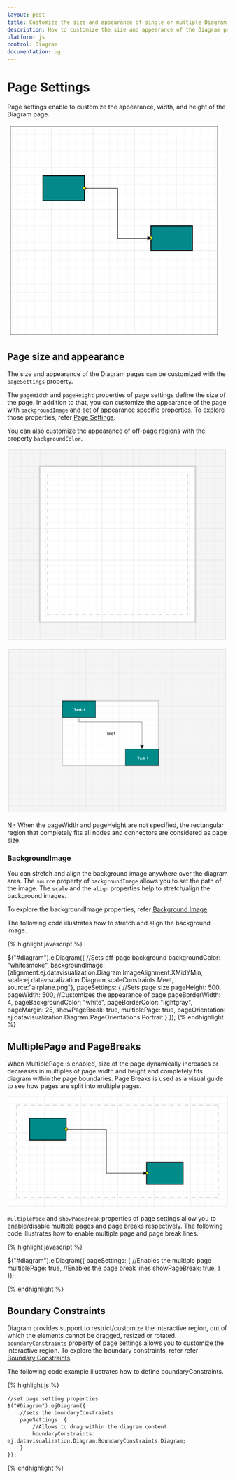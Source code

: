 ```yaml
---
layout: post
title: Customize the size and appearance of single or multiple Diagram pages
description: How to customize the size and appearance of the Diagram pages?
platform: js
control: Diagram
documentation: ug
---
```



# Page Settings 

Page settings enable to customize the appearance, width, and height of the Diagram page.

![](/js/Diagram/Page-Settings_images/Page-Settings_img1.png)

## Page size and appearance

The size and appearance of the Diagram pages can be customized with the `pageSettings` property. 

The `pageWidth` and `pageHeight` properties of page settings define the size of the page. In addition to that, you can customize the appearance of the page with `backgroundImage` and set of appearance specific properties.
To explore those properties, refer [Page Settings](/js/api/ejDiagram#members:pagesettings "Page Settings").

You can also customize the appearance of off-page regions with the property `backgroundColor`.

![](/js/Diagram/Page-Settings_images/Page-Settings_img2.png)

![](/js/Diagram/Page-Settings_images/Page-Settings_img3.png)

N> When the pageWidth and pageHeight are not specified, the rectangular region that completely fits all nodes and connectors are considered as page size.

### BackgroundImage

You can stretch and align the background image anywhere over the diagram area. 
The `source` property of `backgroundImage` allows you to set the path of the image. The `scale` and the `align` properties help to stretch/align the background images.
 
To explore the backgroundImage properties, refer [Background Image](/js/api/ejDiagram#members:backgroundimage "Background Image").


The following code illustrates how to stretch and align the background image.

{% highlight javascript %}

$("#diagram").ejDiagram({
	//Sets off-page background
	backgroundColor: "whitesmoke",
    backgroundImage: {alignment:ej.datavisualization.Diagram.ImageAlignment.XMidYMin, scale:ej.datavisualization.Diagram.scaleConstraints.Meet, source:"airplane.png"},
	pageSettings: {
		//Sets page size
		pageHeight: 500,
		pageWidth: 500,
		//Customizes the appearance of page
		pageBorderWidth: 4,
		pageBackgroundColor: "white",
		pageBorderColor: "lightgray",
		pageMargin: 25,
		showPageBreak: true,
		multiplePage: true,
		pageOrientation: ej.datavisualization.Diagram.PageOrientations.Portrait
	}
});
{% endhighlight %}

## MultiplePage and PageBreaks

When MultiplePage is enabled, size of the page dynamically increases or decreases in multiples of page width and height and completely fits diagram within the page boundaries. Page Breaks is used as a visual guide to see how pages are split into multiple pages.

![](/js/Diagram/Page-Settings_images/Page-Settings_img4.png)

`multiplePage` and `showPageBreak` properties of page settings allow you to enable/disable multiple pages and page breaks respectively.
The following code illustrates how to enable multiple page and page break lines.

{% highlight javascript %}

$("#diagram").ejDiagram({
	pageSettings: {
		//Enables the multiple page
		multiplePage: true,
		//Enables the page break lines
		showPageBreak: true,
	}
});

{% endhighlight %}

## Boundary Constraints

 Diagram provides support to restrict/customize the interactive region, out of which the elements cannot be dragged, resized or rotated. 
 `boundaryConstraints` property of page settings allows you to customize the interactive region. To explore the boundary constraints, refer refer [Boundary Constraints](/js/api/ejDiagram#members:boundaryConstraints "Boundary Constraints").

The following code example illustrates how to define boundaryConstraints.

{% highlight js %}

    //set page setting properties
    $("#Diagram").ejDiagram({
        //sets the boundaryConstraints  
        pageSettings: {
		    //Allows to drag within the diagram content
            boundaryConstraints: ej.datavisualization.Diagram.BoundaryConstraints.Diagram; 
        }
    });
    
{% endhighlight %}